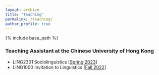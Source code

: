 ```yaml
---
layout: archive
title: "Teaching"
permalink: /teaching/
author_profile: true
---
```


{% include base_path %}

### Teaching Assistant at the Chinese University of Hong Kong

* LING2301 Sociolinguistics \[[Spring 2023](https://lukeyigechen.github.io/teaching/ling2301/sp23)\]
* LING1000 Invitation to Linguistics \[[Fall 2022](https://lukeyigechen.github.io/teaching/ling1000/fa22)\] 

<!--

* LING3204 Second Language Acquisition \[[Fall 2022](https://lukeyigechen.github.io/teaching/ling3204/fa22)\] 

### Language Tutor at the University of Wisconsin-Madison

* Chinese Conversation \[Fall 2019, Spring 2020\] 
* Second Semester Chinese \[Spring 2019\] 
* First Semester Chinese \[Spring 2018, Fall 2018\]

-->
<!--
{% for post in site.teaching reversed %}
  {% include archive-single.html %}
{% endfor %}
-->
